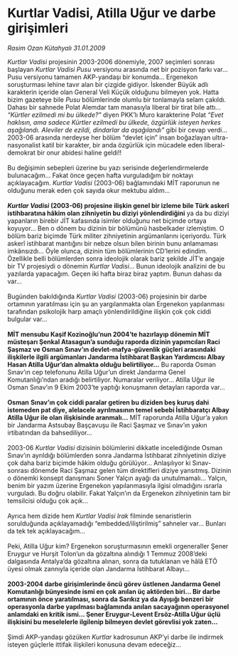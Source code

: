 # Kurtlar Vadisi, Atilla Uğur ve darbe girişimleri

*Rasim Ozan Kütahyalı 31.01.2009*

<div class="taraf_structure_2col_1zq">
<div class="margen_n">



 <p><i>Kurtlar Vadisi</i> projesinin 2003-2006 dönemiyle, 2007 seçimleri sonrası başlayan <i>Kurtlar Vadisi Pusu</i> versiyonu arasında net bir pozisyon farkı var... Pusu versiyonu tamamen AKP-yandaşı bir konumda... Ergenekon soruşturması lehine tavır alan bir çizgide gidiyor. İskender Büyük adlı karakterin içeride olan General Veli Küçük olduğunu bilmeyen yok. Hatta bizim gazeteye bile <i>Pusu</i> bölümlerinde olumlu bir tonlamayla selam çakıldı. Dahası bir sahnede Polat Alemdar tam manasıyla liberal bir tirat bile attı... <i>“Kürtler ezilmedi mi bu ülkede?”</i> diyen PKK’lı Muro karakterine Polat <i>“Evet haklısın, ama sadece Kürtler ezilmedi bu ülkede, özgürlük isteyen herkes aşağılandı. Aleviler de ezildi, dindarlar da aşağılandı”</i> gibi bir cevap verdi... 2003-06 arasında nerdeyse her bölüm “devlet için” insan boğazlayan ultra-nasyonalist katil bir karakter, bir anda özgürlük için mücadele eden liberal-demokrat bir onur abidesi haline geldi!! <br/><br/>Bu değişimin sebepleri üzerine bu yazı serisinde değerlendirmelerde bulunacağım... Fakat önce geçen hafta vurguladığım bir noktayı açıklayacağım. <i>Kurtlar Vadisi</i> (2003-06) bağlamındaki MİT raporunun ne olduğunu merak eden çok sayıda okur mektubu aldım...<b><i> <br/><br/>Kurtlar Vadisi</i> (2003-06) projesine ilişkin genel bir izleme bile Türk askerî istihbaratına hâkim olan zihniyetin bu diziyi yönlendirdiğini</b> ya da bu diziyi yapanların birebir JİT kafasında isimler olduğunu net biçimde ortaya koyuyor... Ben o dönem bu dizinin bir bölümünü hasbelkader izlemiştim. O bölüm bariz biçimde Türk militer zihniyetinin argümanlarını içeriyordu. Türk askerî istihbarat mantığını bir nebze olsun bilen birinin bunu anlamaması imkânsızdı... Öyle olunca, dizinin tüm bölümlerinin CD’lerini edindim. Özellikle belli bölümlerden sonra ideolojik olarak bariz şekilde JİT’e angaje bir TV projesiydi o dönemin <i>Kurtlar Vadisi</i>... Bunun ideolojik analizini de bu yazılarda yapacağım. Geçen iki hafta biraz biraz yaptım. Bunun dahası da var... <br/><br/>Bugünden bakıldığında <i>Kurtlar Vadisi</i> (2003-06) projesinin bir darbe ortamının yaratılması için şu an yargılanmakta olan Ergenekon yapılanması tarafından psikolojik harp amaçlı yönlendirildiğine ilişkin çok çok ciddi bulgular var...<b> <br/><br/>MİT mensubu Kaşif Kozinoğlu’nun 2004’te hazırlayıp dönemin MİT müsteşarı Şenkal Atasagun’a sunduğu raporda dizinin yapımcıları Raci Şaşmaz ve Osman Sınav’ın devlet-mafya-güvenlik güçleri arasındaki ilişkilerle ilgili argümanları Jandarma İstihbarat Başkan Yardımcısı Albay Hasan Atilla Uğur’dan almakta olduğu belirtiliyor...</b> Bu raporda Osman Sınav’ın cep telefonunu Atilla Uğur’un direkt Jandarma Genel Komutanlığı’ndan aradığı belirtiliyor. Numaralar veriliyor... Atilla Uğur ile Osman Sınav’ın 9 Ekim 2003’te yaptığı konuşmanın detayları raporda var...<b> <br/><br/>Osman</b><i> </i><b>Sınav’ın çok ciddi paralar getiren bu diziden beş kuruş dahi istemeden pat diye, alelacele ayrılmasının temel sebebi İstihbaratçı Albay Atilla Uğur ile olan ilişkisinde aranmalı...</b> MİT raporunda Atilla Uğur’a yakın bir Jandarma Astsubay Başçavuşu ile Raci Şaşmaz ve Sınav’ın yakın irtibatından da bahsediliyor... <br/><br/>2003-06 <i>Kurtlar Vadisi</i> dizisinin bölümlerini dikkatle incelediğinde Osman Sınav’ın ayrıldığı bölümlerden sonra Jandarma İstihbarat zihniyetinin diziye çok daha bariz biçimde hâkim olduğu görülüyor... Anlaşılıyor ki Sınav-sonrası dönemde Raci Şaşmaz gelen tüm direktifleri diziye yansıtmış. Dizinin o dönemki konsept danışmanı Soner Yalçın ayağı da unutulmamalı... Yalçın, benim bir yazım üzerine Ergenekon yapılanmasıyla ilgisi olmadığını ısrarla vurguladı. Bu doğru olabilir. Fakat Yalçın’ın da Ergenekon zihniyetinin tam bir temsilcisi olduğu çok açık... <br/><br/>Ayrıca hem dizide hem <i>Kurtlar Vadisi Irak</i> filminde senaristlerin sorulduğunda açıklayamadığı “embedded/iliştirilmiş” sahneler var... Bunları da tek tek açıklayacağım... <br/><br/>Peki, Atilla Uğur kim? Ergenekon soruşturmasının emekli orgeneraller Şener Eruygur ve Hurşit Tolon’un da gözaltına alındığı 1 Temmuz 2008’deki dalgasında Antalya’da gözaltına alınan, sonra da tutuklanan ve hâlâ ETÖ üyesi olmak zannıyla içeride olan Jandarma İstihbarat Albayı...<b> <br/><br/>2003-2004 darbe girişimlerinde öncü görev üstlenen Jandarma Genel Komutanlığı bünyesinde ismi en çok anılan üç aktörden biri... Bir darbe ortamının önce yaratılması, sonra da Sarıkız ya da Ayışığı benzeri bir operasyonla darbe yapılması bağlamında anılan sacayağının operasyonel anlamdaki en kritik ismi... Şener Eruygur-Levent Ersöz-Atilla Uğur üçlü ilişkisini bu meselelerle ilgilenip bilmeyen devlet görevlisi yok zaten...</b> <br/><br/>Şimdi AKP-yandaşı gözüken <i>Kurtlar</i> kadrosunun AKP’yi darbe ile indirmek isteyen güçlerle ittifak ilişkileri konusuna devam edeceğiz...</p>
<br/>
<br/>
<br/>



<br/>


<div id="taraf_not">
</div>

</div>


</div>
